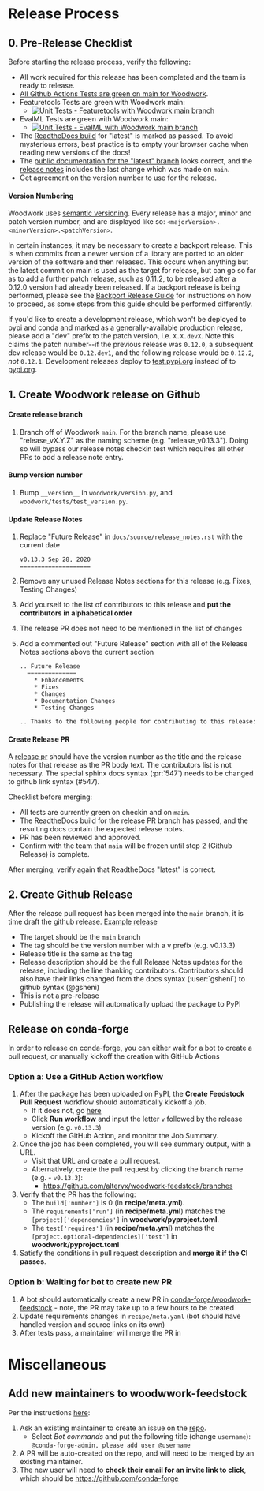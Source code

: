 # Release Process

## 0. Pre-Release Checklist

Before starting the release process, verify the following:

- All work required for this release has been completed and the team is ready to release.
- [All Github Actions Tests are green on main for Woodwork](https://github.com/alteryx/woodwork/actions?query=branch%3Amain+workflow%3ATests).
- Featuretools Tests are green with Woodwork main:
  - [![Unit Tests - Featuretools with Woodwork main branch](https://github.com/alteryx/featuretools/actions/workflows/unit_tests_with_woodwork_main_branch.yaml/badge.svg?branch=main)](https://github.com/alteryx/featuretools/actions/workflows/unit_tests_with_woodwork_main_branch.yaml)
- EvalML Tests are green with Woodwork main:
  - [![Unit Tests - EvalML with Woodwork main branch](https://github.com/alteryx/evalml/actions/workflows/unit_tests_with_woodwork_main_branch.yaml/badge.svg?branch=main)](https://github.com/alteryx/evalml/actions/workflows/unit_tests_with_woodwork_main_branch.yaml)
- The [ReadtheDocs build](https://readthedocs.com/projects/feature-labs-inc-datatables/) for "latest" is marked as passed. To avoid mysterious errors, best practice is to empty your browser cache when reading new versions of the docs!
- The [public documentation for the "latest" branch](https://feature-labs-inc-datatables.readthedocs-hosted.com/en/latest/) looks correct, and the [release notes](https://feature-labs-inc-datatables.readthedocs-hosted.com/en/latest/release_notes.html) includes the last change which was made on `main`.
- Get agreement on the version number to use for the release.

#### Version Numbering

Woodwork uses [semantic versioning](https://semver.org/). Every release has a major, minor and patch version number, and are displayed like so: `<majorVersion>.<minorVersion>.<patchVersion>`.

In certain instances, it may be necessary to create a backport release. This is when commits from a newer version of a library are ported to an older version of the software and then released. This occurs when anything but the latest commit on main is used as the target for release, but can go so far as to add a further patch release, such as 0.11.2, to be released after a 0.12.0 version had already been released. If a backport release is being performed, please see the [Backport Release Guide](docs/backport_release.md) for instructions on how to proceed, as some steps from this guide should be performed differently.

If you'd like to create a development release, which won't be deployed to pypi and conda and marked as a generally-available production release, please add a "dev" prefix to the patch version, i.e. `X.X.devX`. Note this claims the patch number--if the previous release was `0.12.0`, a subsequent dev release would be `0.12.dev1`, and the following release would be `0.12.2`, _not_ `0.12.1`. Development releases deploy to [test.pypi.org](https://test.pypi.org/project/woodwork/) instead of to [pypi.org](https://pypi.org/project/woodwork).

## 1. Create Woodwork release on Github

#### Create release branch

1. Branch off of Woodwork `main`. For the branch name, please use "release_vX.Y.Z" as the naming scheme (e.g. "release_v0.13.3"). Doing so will bypass our release notes checkin test which requires all other PRs to add a release note entry.

#### Bump version number

1. Bump `__version__` in `woodwork/version.py`, and `woodwork/tests/test_version.py`.

#### Update Release Notes

1. Replace "Future Release" in `docs/source/release_notes.rst` with the current date

   ```
   v0.13.3 Sep 28, 2020
   ====================
   ```

2. Remove any unused Release Notes sections for this release (e.g. Fixes, Testing Changes)
3. Add yourself to the list of contributors to this release and **put the contributors in alphabetical order**
4. The release PR does not need to be mentioned in the list of changes
5. Add a commented out "Future Release" section with all of the Release Notes sections above the current section

   ```
   .. Future Release
     ==============
       * Enhancements
       * Fixes
       * Changes
       * Documentation Changes
       * Testing Changes

   .. Thanks to the following people for contributing to this release:
   ```

#### Create Release PR

A [release pr](https://github.com/alteryx/woodwork/pull/158) should have the version number as the title and the release notes for that release as the PR body text. The contributors list is not necessary. The special sphinx docs syntax (:pr:\`547\`) needs to be changed to github link syntax (#547).

Checklist before merging:

- All tests are currently green on checkin and on `main`.
- The ReadtheDocs build for the release PR branch has passed, and the resulting docs contain the expected release notes.
- PR has been reviewed and approved.
- Confirm with the team that `main` will be frozen until step 2 (Github Release) is complete.

After merging, verify again that ReadtheDocs "latest" is correct.

## 2. Create Github Release

After the release pull request has been merged into the `main` branch, it is time draft the github release. [Example release](https://github.com/alteryx/woodwork/releases/tag/v0.0.2)

- The target should be the `main` branch
- The tag should be the version number with a v prefix (e.g. v0.13.3)
- Release title is the same as the tag
- Release description should be the full Release Notes updates for the release, including the line thanking contributors. Contributors should also have their links changed from the docs syntax (:user:\`gsheni\`) to github syntax (@gsheni)
- This is not a pre-release
- Publishing the release will automatically upload the package to PyPI
## Release on conda-forge

In order to release on conda-forge, you can either wait for a bot to create a pull request, or manually kickoff the creation with GitHub Actions

### Option a: Use a GitHub Action workflow

1. After the package has been uploaded on PyPI, the **Create Feedstock Pull Request** workflow should automatically kickoff a job. 
    * If it does not, go [here](https://github.com/alteryx/woodwork/actions/workflows/create_feedstock_pr.yaml)
    * Click **Run workflow** and input the letter `v` followed by the release version (e.g. `v0.13.3`)
    * Kickoff the GitHub Action, and monitor the Job Summary.
2. Once the job has been completed, you will see summary output, with a URL. 
    * Visit that URL and create a pull request.
    * Alternatively, create the pull request by clicking the branch name (e.g. - `v0.13.3`): 
      - https://github.com/alteryx/woodwork-feedstock/branches
3. Verify that the PR has the following: 
    * The `build['number']` is 0 (in __recipe/meta.yml__).
    * The `requirements['run']` (in __recipe/meta.yml__) matches the `[project]['dependencies']` in __woodwork/pyproject.toml__.
    * The `test['requires']` (in __recipe/meta.yml__) matches the `[project.optional-dependencies]['test']` in __woodwork/pyproject.toml__
4. Satisfy the conditions in pull request description and **merge it if the CI passes**. 

### Option b: Waiting for bot to create new PR

1. A bot should automatically create a new PR in [conda-forge/woodwork-feedstock](https://github.com/conda-forge/woodwork-feedstock/pulls) - note, the PR may take up to a few hours to be created
2. Update requirements changes in `recipe/meta.yaml` (bot should have handled version and source links on its own)
3. After tests pass, a maintainer will merge the PR in

# Miscellaneous
## Add new maintainers to woodwwork-feedstock

Per the instructions [here](https://conda-forge.org/docs/maintainer/updating_pkgs.html#updating-the-maintainer-list):
1. Ask an existing maintainer to create an issue on the [repo](https://github.com/conda-forge/woodwwork-feedstock).
    - Select *Bot commands* and put the following title (change `username`): `@conda-forge-admin, please add user @username`
2. A PR will be auto-created on the repo, and will need to be merged by an existing maintainer.
3. The new user will need to **check their email for an invite link to click**, which should be https://github.com/conda-forge

